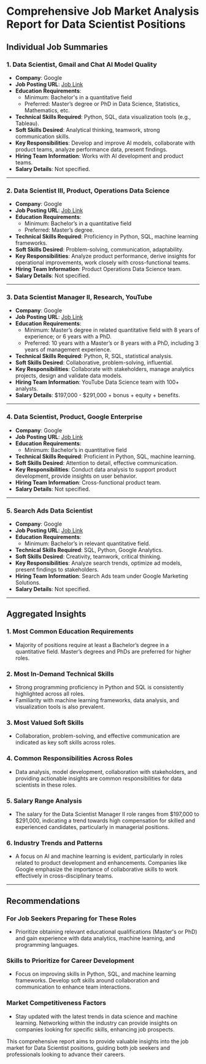 # Comprehensive Job Market Analysis Report for Data Scientist Positions

## Individual Job Summaries

### 1. Data Scientist, Gmail and Chat AI Model Quality
- **Company**: Google
- **Job Posting URL**: [Job Link](https://careers.google.com/jobs/results/114344509491290822-data-scientist/)
- **Education Requirements**: 
  - Minimum: Bachelor's in a quantitative field
  - Preferred: Master’s degree or PhD in Data Science, Statistics, Mathematics, etc.
- **Technical Skills Required**: Python, SQL, data visualization tools (e.g., Tableau).
- **Soft Skills Desired**: Analytical thinking, teamwork, strong communication skills.
- **Key Responsibilities**: Develop and improve AI models, collaborate with product teams, analyze performance data, present findings.
- **Hiring Team Information**: Works with AI development and product teams.
- **Salary Details**: Not specified.

--- 

### 2. Data Scientist III, Product, Operations Data Science
- **Company**: Google
- **Job Posting URL**: [Job Link](https://careers.google.com/jobs/results/125965772458468038-data-scientist-iii/)
- **Education Requirements**: 
  - Minimum: Bachelor’s in a quantitative field
  - Preferred: Master’s degree.
- **Technical Skills Required**: Proficiency in Python, SQL, machine learning frameworks.
- **Soft Skills Desired**: Problem-solving, communication, adaptability.
- **Key Responsibilities**: Analyze product performance, derive insights for operational improvements, work closely with cross-functional teams.
- **Hiring Team Information**: Product Operations Data Science team.
- **Salary Details**: Not specified.

---

### 3. Data Scientist Manager II, Research, YouTube
- **Company**: Google
- **Job Posting URL**: [Job Link](https://www.google.com/about/careers/applications/jobs/results/137297274198729414-data-scientist-manager-ii/)
- **Education Requirements**: 
  - Minimum: Master’s degree in related quantitative field with 8 years of experience; or 6 years with a PhD.
  - Preferred: 10 years with a Master’s or 8 years with a PhD, including 3 years of management experience.
- **Technical Skills Required**: Python, R, SQL, statistical analysis.
- **Soft Skills Desired**: Collaborative, problem-solving, influential.
- **Key Responsibilities**: Collaborate with stakeholders, manage analytics projects, design and validate data models.
- **Hiring Team Information**: YouTube Data Science team with 100+ analysts.
- **Salary Details**: $197,000 - $291,000 + bonus + equity + benefits.

---

### 4. Data Scientist, Product, Google Enterprise
- **Company**: Google
- **Job Posting URL**: [Job Link](https://www.google.com/about/careers/applications/jobs/results/111382545827799750-data-scientist/)
- **Education Requirements**: 
  - Minimum: Bachelor’s in quantitative field
- **Technical Skills Required**: Proficient in Python, SQL, machine learning.
- **Soft Skills Desired**: Attention to detail, effective communication.
- **Key Responsibilities**: Conduct data analysis to support product development, provide insights on user behavior.
- **Hiring Team Information**: Cross-functional product team.
- **Salary Details**: Not specified.

---

### 5. Search Ads Data Scientist
- **Company**: Google
- **Job Posting URL**: [Job Link](https://www.google.com/about/careers/applications/jobs/results/141216940088533702-search-ads-data-scientist)
- **Education Requirements**: 
  - Minimum: Bachelor’s in relevant quantitative field.
- **Technical Skills Required**: SQL, Python, Google Analytics.
- **Soft Skills Desired**: Creativity, teamwork, critical thinking.
- **Key Responsibilities**: Analyze search trends, optimize ad models, present findings to stakeholders.
- **Hiring Team Information**: Search Ads team under Google Marketing Solutions.
- **Salary Details**: Not specified.

---

## Aggregated Insights

### 1. Most Common Education Requirements
- Majority of positions require at least a Bachelor’s degree in a quantitative field. Master’s degrees and PhDs are preferred for higher roles.

### 2. Most In-Demand Technical Skills
- Strong programming proficiency in Python and SQL is consistently highlighted across all roles.
- Familiarity with machine learning frameworks, data analysis, and visualization tools is also prevalent.

### 3. Most Valued Soft Skills
- Collaboration, problem-solving, and effective communication are indicated as key soft skills across roles.

### 4. Common Responsibilities Across Roles
- Data analysis, model development, collaboration with stakeholders, and providing actionable insights are common responsibilities for data scientists in these roles.

### 5. Salary Range Analysis
- The salary for the Data Scientist Manager II role ranges from $197,000 to $291,000, indicating a trend towards high compensation for skilled and experienced candidates, particularly in managerial positions.

### 6. Industry Trends and Patterns
- A focus on AI and machine learning is evident, particularly in roles related to product development and enhancements. Companies like Google emphasize the importance of collaborative skills to work effectively in cross-disciplinary teams.

---

## Recommendations

### For Job Seekers Preparing for These Roles
- Prioritize obtaining relevant educational qualifications (Master's or PhD) and gain experience with data analytics, machine learning, and programming languages.

### Skills to Prioritize for Career Development
- Focus on improving skills in Python, SQL, and machine learning frameworks. Develop soft skills around collaboration and communication to enhance team interactions.

### Market Competitiveness Factors
- Stay updated with the latest trends in data science and machine learning. Networking within the industry can provide insights on companies looking for specific skills, enhancing job prospects.

This comprehensive report aims to provide valuable insights into the job market for Data Scientist positions, guiding both job seekers and professionals looking to advance their careers.